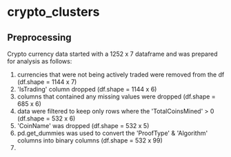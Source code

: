 # crypto_clusters

## Preprocessing
Crypto currency data started with a 1252 x 7 dataframe and was prepared for analysis as follows:
  1. currencies that were not being actively traded were removed from the df (df.shape = 1144 x 7)
  2. 'IsTrading' column dropped (df.shape = 1144 x 6)
  3. columns that contained any missing values were dropped (df.shape = 685 x 6)
  4. data were filtered to keep only rows where the 'TotalCoinsMined' > 0 (df.shape = 532 x 6)
  5. 'CoinName' was dropped (df.shape = 532 x 5)
  6. pd.get_dummies was used to convert the 'ProofType' & 'Algorithm' columns into binary columns (df.shape = 532 x 99)
  7.  
